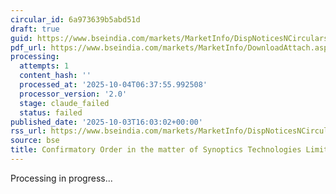 ```yaml
---
circular_id: 6a973639b5abd51d
draft: true
guid: https://www.bseindia.com/markets/MarketInfo/DispNoticesNCirculars.aspx?Noticeid={E38EC532-142B-41F0-92AE-EE9B99A683A8}&noticeno=20251003-62&dt=10/03/2025&icount=62&totcount=73&flag=0
pdf_url: https://www.bseindia.com/markets/MarketInfo/DownloadAttach.aspx?id=20251003-62&attachedId=8dc05a2b-dd95-44eb-8077-c65a368bb7ae
processing:
  attempts: 1
  content_hash: ''
  processed_at: '2025-10-04T06:37:55.992508'
  processor_version: '2.0'
  stage: claude_failed
  status: failed
published_date: '2025-10-03T16:03:02+00:00'
rss_url: https://www.bseindia.com/markets/MarketInfo/DispNoticesNCirculars.aspx?Noticeid={E38EC532-142B-41F0-92AE-EE9B99A683A8}&noticeno=20251003-62&dt=10/03/2025&icount=62&totcount=73&flag=0
source: bse
title: Confirmatory Order in the matter of Synoptics Technologies Limited
---
```


Processing in progress...